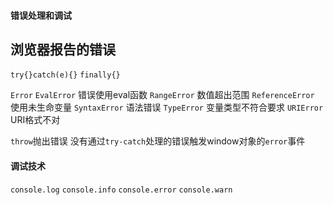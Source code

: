 #### 错误处理和调试

## 浏览器报告的错误
`try{}catch(e){}` 
`finally{}`

`Error`
`EvalError` 错误使用eval函数
`RangeError` 数值超出范围
`ReferenceError` 使用未生命变量
`SyntaxError` 语法错误
`TypeError` 变量类型不符合要求
`URIError` URI格式不对

`throw`抛出错误
没有通过`try-catch`处理的错误触发window对象的`error`事件


#### 调试技术
`console.log`
`console.info`
`console.error`
`console.warn`